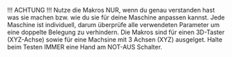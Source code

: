 !!! ACHTUNG !!!
Nutze die Makros NUR, wenn du genau verstanden hast was sie machen bzw. wie du sie für deine Maschine anpassen kannst. Jede Maschine ist individuell, darum überprüfe alle verwendeten Parameter um eine doppelte Belegung zu verhindern. Die Makros sind für einen 3D-Taster (XYZ-Achse) sowie für eine Machsine mit 3 Achsen (XYZ) ausgelget. Halte beim Testen IMMER eine Hand am NOT-AUS Schalter.
